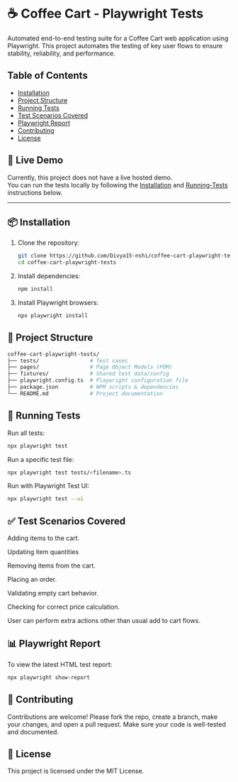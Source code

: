 # ☕️ **Coffee Cart - Playwright Tests**
Automated end-to-end testing suite for a Coffee Cart web application using Playwright. This project automates the testing of key user flows to ensure stability, reliability, and performance.

## Table of Contents
- [Installation](#installation)
- [Project Structure](#project-structure)
- [Running Tests](#running-tests)
- [Test Scenarios Covered](#test-scenarios-covered)
- [Playwright Report](#playwright-report)
- [Contributing](#contributing)
- [License](#license)

## 🚀 Live Demo

Currently, this project does not have a live hosted demo.  
You can run the tests locally by following the [Installation](#installation) and [Running-Tests](#running-tests) instructions below.

---

## 📦 Installation

1. Clone the repository:
   ```bash
   git clone https://github.com/Divya15-nshi/coffee-cart-playwright-tests.git
   cd coffee-cart-playwright-tests

2. Install dependencies:
    ```bash
    npm install
    
3. Install Playwright browsers:
   ```bash
   npx playwright install

## 📁 **Project Structure**
```bash
coffee-cart-playwright-tests/
├── tests/                # Test cases
├── pages/                # Page Object Models (POM)
├── fixtures/             # Shared test data/config
├── playwright.config.ts  # Playwright configuration file
├── package.json          # NPM scripts & dependencies
└── README.md             # Project documentation
```

## 🧪 **Running Tests**
Run all tests:
```bash
npx playwright test
```

Run a specific test file:
```bash
npx playwright test tests/<filename>.ts
```

Run with Playwright Test UI:
```bash
npx playwright test --ui
```

## ✅ **Test Scenarios Covered**

Adding items to the cart.

Updating item quantities

Removing items from the cart.

Placing an order.

Validating empty cart behavior.

Checking for correct price calculation.

User can perform extra actions other than usual add to cart flows.



## 📊 **Playwright Report**
To view the latest HTML test report:
```bash
npx playwright show-report
```
## 🤝 **Contributing**

Contributions are welcome!
Please fork the repo, create a branch, make your changes, and open a pull request. Make sure your code is well-tested and documented.

## 📄 **License**

This project is licensed under the MIT License.

